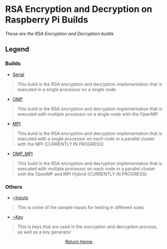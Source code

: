 # RSA Encryption and Decryption on Raspberry Pi Builds
*These are the RSA Encryption and Decryption builds*

## Legend
### Builds
+ [Serial](https://github.com/ReinhartC/Parallel-RSA-on-Raspberry-Pi/tree/master/Builds/Serial "Serial build")

> This build is the RSA encryption and decryption implementation that is executed in a single processor on a single node
+ [OMP](https://github.com/ReinhartC/Parallel-RSA-on-Raspberry-Pi/tree/master/Builds/OMP "OMP build")

>This build is the RSA encryption and decryption implementation that is executed with multiple processor on a single node with the OpenMP
+ [MPI](https://github.com/ReinhartC/Parallel-RSA-on-Raspberry-Pi/tree/master/Builds/MPI "MPI build")

>This build is the RSA encryption and decryption implementation that is executed with a single processor on each node in a parallel cluster with the MPI (CURRENTLY IN PROGRESS)

+ [OMP_MPI](https://github.com/ReinhartC/Parallel-RSA-on-Raspberry-Pi/tree/master/Builds/OMP_MPI "OMP_MPI build")

>This build is the RSA encryption and decryption implementation that is executed with multiple processor on each node in a parallel cluster with the OpenMP and MPI Hybrid (CURRENTLY IN PROGRESS)

### Others
+ [~Inputs](https://github.com/ReinhartC/Parallel-RSA-on-Raspberry-Pi/tree/master/Builds/~Inputs "~Inputs")

>This is some of the sample inputs for testing in different sizes
+ [~Key](https://github.com/ReinhartC/Parallel-RSA-on-Raspberry-Pi/tree/master/Builds/~Key "~Key")

>This is keys that are used in the encryption and decryption process, as well as a key generator

<p align="center">
    <a href="https://github.com/ReinhartC/Parallel-RSA-on-Raspberry-Pi/tree/master">
        Return Home
    </a>  
</p>